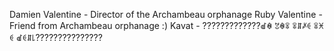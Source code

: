 Damien Valentine - Director of the Archambeau orphanage
Ruby Valentine - Friend from Archambeau orphanage :)
Kavat - ?????????????ꀷꊿ ꃔꊿꋖ ꋖꁲꈵꑀ ꋖꁝꑀ ꀷꑀꁲ꒒???????????????